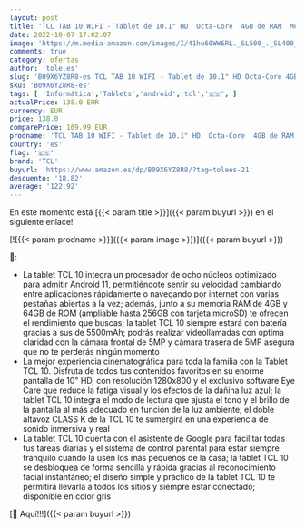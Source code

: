 ```yaml
---
layout: post
title: 'TCL TAB 10 WIFI - Tablet de 10.1" HD  Octa-Core  4GB de RAM  Memoria de 64GB ampliable a 256GB por MicroSD  5500 mAh de Batería  Android 11  Gris'
date: 2022-10-07 17:02:07
image: 'https://m.media-amazon.com/images/I/41hu60WW6RL._SL500_._SL400_.jpg'
comments: true
category: ofertas
author: 'tole.es'
slug: 'B09X6YZ8R8-es TCL TAB 10 WIFI - Tablet de 10.1" HD Octa-Core 4GB de RAM...'
sku: 'B09X6YZ8R8-es'
tags: [ 'Informática','Tablets','android','tcl','🇪🇸', ]
actualPrice: 138.0 EUR
currency: EUR
price: 138.0
comparePrice: 169.99 EUR
prodname: 'TCL TAB 10 WIFI - Tablet de 10.1" HD  Octa-Core  4GB de RAM  Memoria de 64GB ampliable a 256GB por MicroSD  5500 mAh de Batería  Android 11  Gris'
country: 'es'
flag: '🇪🇸'
brand: 'TCL'
buyurl: 'https://www.amazon.es/dp/B09X6YZ8R8/?tag=tolees-21'
descuento: '18.82'
average: '122.92'
---
```


En este momento está [{{< param title >}}]({{< param buyurl >}}) en el siguiente enlace!

[![{{< param prodname >}}]({{< param image >}})]({{< param buyurl >}})

🔎:

- La tablet TCL 10 integra un procesador de ocho núcleos optimizado para admitir Android 11, permitiéndote sentir su velocidad cambiando entre aplicaciones rápidamente o navegando por internet con varias pestañas abiertas a la vez; además, junto a su memoria RAM de 4GB y 64GB de ROM (ampliable hasta 256GB con tarjeta microSD) te ofrecen el rendimiento que buscas; la tablet TCL 10 siempre estará con batería gracias a sus de 5500mAh; podrás realizar videollamadas con optima claridad con la cámara frontal de 5MP y cámara trasera de 5MP asegura que no te perderás ningún momento
- La mejor experiencia cinematográfica para toda la familia con la Tablet TCL 10. Disfruta de todos tus contenidos favoritos en su enorme pantalla de 10" HD, con resolución 1280x800 y el exclusivo software Eye Care que reduce la fatiga visual y los efectos de la dañina luz azul; la tablet TCL 10 integra el modo de lectura que ajusta el tono y el brillo de la pantalla al más adecuado en función de la luz ambiente; el doble altavoz CLASS K de la TCL 10 te sumergirá en una experiencia de sonido inmersiva y real
- La tablet TCL 10 cuenta con el asistente de Google para facilitar todas tus tareas diarias y el sistema de control parental para estar siempre tranquilo cuando la usen los más pequeños de la casa; la tablet TCL 10 se desbloquea de forma sencilla y rápida gracias al reconocimiento facial instantáneo; el diseño simple y práctico de la tablet TCL 10 te permitirá llevarla a todos los sitios y siempre estar conectado; disponible en color gris

[🛒 Aquí!!!]({{< param buyurl >}})
